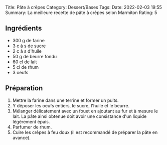 Title: Pâte à crêpes
Category: Dessert/Bases
Tags: 
Date: 2022-02-03 19:55
Summary: La meilleure recette de pâte à crêpes selon Marmiton
Rating: 5

## Ingrédients

- 300 g de farine
- 3 c à s de sucre
- 2 c à s d'huile
- 50 g de beurre fondu
- 60 cl de lait
- 5 cl de rhum
- 3 oeufs

## Préparation

1. Mettre la farine dans une terrine et former un puits.
2. Y déposer les oeufs entiers, le sucre, l'huile et le beurre.
3. Mélanger délicatement avec un fouet en ajoutant au fur et à mesure le lait. La pâte ainsi obtenue doit avoir une consistance d'un liquide légèrement épais.
4. Parfumer de rhum.
5. Cuire les crêpes à feu doux (il est recommandé de préparer la pâte en avance).
